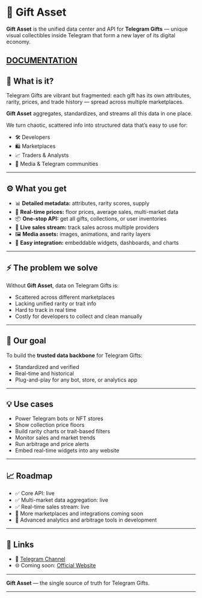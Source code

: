 # 🎁 Gift Asset

**Gift Asset** is the unified data center and API for **Telegram Gifts** — unique visual collectibles inside Telegram that form a new layer of its digital economy.

**[DOCUMENTATION]([https://t.me/giftassetapi](https://github.com/killmode696/giftasset/blob/main/DOCS.md))**
---

## 📌 What is it?

Telegram Gifts are vibrant but fragmented: each gift has its own attributes, rarity, prices, and trade history — spread across multiple marketplaces.

**Gift Asset** aggregates, standardizes, and streams all this data in one place.

We turn chaotic, scattered info into structured data that’s easy to use for:

- 🛠️ Developers
- 🛍️ Marketplaces
- 📈 Traders & Analysts
- 📰 Media & Telegram communities

---

## ⚙️ What you get

- 📊 **Detailed metadata:** attributes, rarity scores, supply
- 💸 **Real-time prices:** floor prices, average sales, multi-market data
- 📦 **One-stop API:** get all gifts, collections, or user inventories
- 🔗 **Live sales stream:** track sales across multiple providers
- 🖼️ **Media assets:** images, animations, and rarity layers
- 🧩 **Easy integration:** embeddable widgets, dashboards, and charts

---

## ⚡️ The problem we solve

Without **Gift Asset**, data on Telegram Gifts is:

- Scattered across different marketplaces
- Lacking unified rarity or trait info
- Hard to track in real time
- Costly for developers to collect and clean manually

---

## 🎯 Our goal

To build the **trusted data backbone** for Telegram Gifts:
- Standardized and verified
- Real-time and historical
- Plug-and-play for any bot, store, or analytics app

---

## 💡 Use cases

- Power Telegram bots or NFT stores
- Show collection price floors
- Build rarity charts or trait-based filters
- Monitor sales and market trends
- Run arbitrage and price alerts
- Embed real-time widgets into any website

---

## 📈 Roadmap

- ✅ Core API: live
- ✅ Multi-market data aggregation: live
- ✅ Real-time sales stream: live
- 🚀 More marketplaces and integrations coming soon
- 🚀 Advanced analytics and arbitrage tools in development

---

## 📡 Links

- 🔗 [Telegram Channel](https://t.me/giftassetapi)
- 🌐 Coming soon: [Official Website](#)

---

**Gift Asset** — the single source of truth for Telegram Gifts.

---

